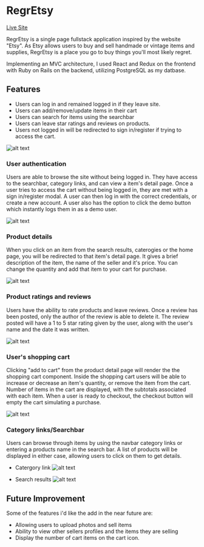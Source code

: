 # RegrEtsy

[Live Site](https://theregretsy.herokuapp.com/#/)


RegrEtsy is a single page fullstack application inspired by the website "Etsy". As Etsy allows users to buy and sell handmade or vintage items and supplies, RegrEtsy is a place you go to buy things you'll most likely regret.

Implementing an MVC architecture, I used React and Redux on the frontend with Ruby on Rails on the backend, utilizing PostgreSQL as my datbase. 

## Features

* Users can log in and remained logged in if they leave site.
* Users can add/remove/update items in their cart
* Users can search for items using the searchbar
* Users can leave star ratings and reviews on products.
* Users not logged in will be redirected to sign in/register if trying to access the cart.

![alt text](https://s3-us-west-1.amazonaws.com/productpics35/Homepage.png)

### User authentication
 Users are able to browse the site without being logged in. They have access to the searchbar, category links, and can view a item's detail page. Once a user tries to access the cart without being logged in, they are met with a sign in/register modal. A user can then log in with the correct credentials, or create a new account. A user also has the option to click the demo button which instantly logs them in as a demo user.
 
 ![alt text](https://s3-us-west-1.amazonaws.com/productpics35/Modal.png)
 
 ### Product details
  When you click on an item from the search results, caterogies or the home page, you will be redirected to that item's detail page. It gives a brief description of the item, the name of the seller and it's price. You can change the quantity and add that item to your cart for purchase.
  
  ![alt text](https://s3-us-west-1.amazonaws.com/productpics35/Detail.png)
  
  ### Product ratings and reviews
  Users have the ability to rate products and leave reviews. Once a review has been posted, only the author of the review is able to delete it. The review posted will have a 1 to 5 star rating given by the user, along with the user's name and the date it was written.
  
  ![alt text](https://s3-us-west-1.amazonaws.com/productpics35/Reviews.png)
  
  
  ### User's shopping cart
  Clicking "add to cart" from the product detail page will render the the shopping cart component. Inside the shopping cart users will be able to increase or decrease an item's quantity, or remove the item from the cart. Number of items in the cart are displayed, with the subtotals associated with each item. When a user is ready to checkout, the checkout button will empty the cart simulating a purchase.
  
  ![alt text](https://s3-us-west-1.amazonaws.com/productpics35/Shoppingcart.png)
  
  ### Category links/Searchbar
  Users can browse through items by using the navbar category links or entering a products name in the search bar. A list of products will be displayed in either case, allowing users to click on them to get details.
  
  * Catergory link
 ![alt text](https://s3-us-west-1.amazonaws.com/productpics35/Category.png)
 
  * Search results
 ![alt text](https://s3-us-west-1.amazonaws.com/productpics35/Search.png)
 
 ## Future Improvement
  Some of the features i'd like the add in the near future are:
  * Allowing users to upload photos and sell items
  * Ability to view other sellers profiles and the items they are selling
  * Display the number of cart items on the cart icon.
 
